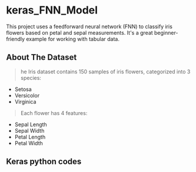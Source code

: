 # keras_FNN_Model
This project uses a feedforward neural network (FNN) to classify iris flowers based on petal and sepal measurements. It's a great beginner-friendly example for working with tabular data.

## About The Dataset
> he Iris dataset contains 150 samples of iris flowers, categorized into 3 species:
+ Setosa
+ Versicolor
+ Virginica

> Each flower has 4 features:
+ Sepal Length
+ Sepal Width
+ Petal Length
+ Petal Width

## Keras python codes

